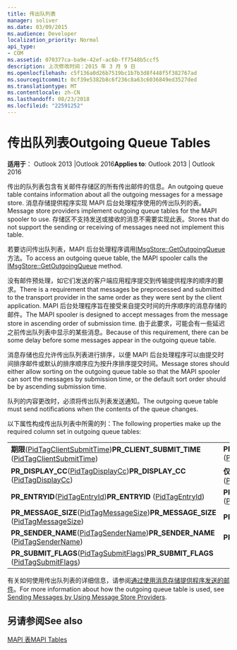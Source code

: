```yaml
---
title: 传出队列表
manager: soliver
ms.date: 03/09/2015
ms.audience: Developer
localization_priority: Normal
api_type:
- COM
ms.assetid: 070377ca-ba9e-42ef-ac6b-ff7548b5ccf5
description: 上次修改时间：2015 年 3 月 9 日
ms.openlocfilehash: c5f136a0d26b7519bc1b7b3d8f448f5f382767ad
ms.sourcegitcommit: 0cf39e5382b8c6f236c8a63c6036849ed3527ded
ms.translationtype: MT
ms.contentlocale: zh-CN
ms.lasthandoff: 08/23/2018
ms.locfileid: "22591252"
---
```

# <a name="outgoing-queue-tables"></a><span data-ttu-id="ed930-103">传出队列表</span><span class="sxs-lookup"><span data-stu-id="ed930-103">Outgoing Queue Tables</span></span>

  
  
<span data-ttu-id="ed930-104">**适用于**： Outlook 2013 |Outlook 2016</span><span class="sxs-lookup"><span data-stu-id="ed930-104">**Applies to**: Outlook 2013 | Outlook 2016</span></span> 
  
<span data-ttu-id="ed930-105">传出的队列表包含有关邮件存储区的所有传出邮件的信息。</span><span class="sxs-lookup"><span data-stu-id="ed930-105">An outgoing queue table contains information about all the outgoing messages for a message store.</span></span> <span data-ttu-id="ed930-106">消息存储提供程序实现 MAPI 后台处理程序使用的传出队列的表。</span><span class="sxs-lookup"><span data-stu-id="ed930-106">Message store providers implement outgoing queue tables for the MAPI spooler to use.</span></span> <span data-ttu-id="ed930-107">存储区不支持发送或接收的消息不需要实现此表。</span><span class="sxs-lookup"><span data-stu-id="ed930-107">Stores that do not support the sending or receiving of messages need not implement this table.</span></span> 
  
<span data-ttu-id="ed930-108">若要访问传出队列表，MAPI 后台处理程序调用[IMsgStore::GetOutgoingQueue](imsgstore-getoutgoingqueue.md)方法。</span><span class="sxs-lookup"><span data-stu-id="ed930-108">To access an outgoing queue table, the MAPI spooler calls the [IMsgStore::GetOutgoingQueue](imsgstore-getoutgoingqueue.md) method.</span></span> 
  
<span data-ttu-id="ed930-109">没有邮件预处理，如它们发送的客户端应用程序提交到传输提供程序的顺序的要求。</span><span class="sxs-lookup"><span data-stu-id="ed930-109">There is a requirement that messages be preprocessed and submitted to the transport provider in the same order as they were sent by the client application.</span></span> <span data-ttu-id="ed930-110">MAPI 后台处理程序旨在接受来自提交时间的升序顺序的消息存储的邮件。</span><span class="sxs-lookup"><span data-stu-id="ed930-110">The MAPI spooler is designed to accept messages from the message store in ascending order of submission time.</span></span> <span data-ttu-id="ed930-111">由于此要求，可能会有一些延迟之前传出队列表中显示的某些消息。</span><span class="sxs-lookup"><span data-stu-id="ed930-111">Because of this requirement, there can be some delay before some messages appear in the outgoing queue table.</span></span> 
  
<span data-ttu-id="ed930-112">消息存储也应允许传出队列表进行排序，以便 MAPI 后台处理程序可以由提交时间排序邮件或默认的排序顺序应为按升序排序提交时间。</span><span class="sxs-lookup"><span data-stu-id="ed930-112">Message stores should either allow sorting on the outgoing queue table so that the MAPI spooler can sort the messages by submission time, or the default sort order should be by ascending submission time.</span></span> 
  
<span data-ttu-id="ed930-113">队列的内容更改时，必须将传出队列表发送通知。</span><span class="sxs-lookup"><span data-stu-id="ed930-113">The outgoing queue table must send notifications when the contents of the queue changes.</span></span>
  
<span data-ttu-id="ed930-114">以下属性构成传出队列表中所需的列：</span><span class="sxs-lookup"><span data-stu-id="ed930-114">The following properties make up the required column set in outgoing queue tables:</span></span>
  
|||
|:-----|:-----|
|<span data-ttu-id="ed930-115">**期限**([PidTagClientSubmitTime](pidtagclientsubmittime-canonical-property.md))</span><span class="sxs-lookup"><span data-stu-id="ed930-115">**PR_CLIENT_SUBMIT_TIME** ([PidTagClientSubmitTime](pidtagclientsubmittime-canonical-property.md))</span></span>  <br/> |<span data-ttu-id="ed930-116">**PR_DISPLAY_BCC**([PidTagDisplayBcc](pidtagdisplaybcc-canonical-property.md))</span><span class="sxs-lookup"><span data-stu-id="ed930-116">**PR_DISPLAY_BCC** ([PidTagDisplayBcc](pidtagdisplaybcc-canonical-property.md))</span></span>  <br/> |
|<span data-ttu-id="ed930-117">**PR_DISPLAY_CC**([PidTagDisplayCc](pidtagdisplaycc-canonical-property.md))</span><span class="sxs-lookup"><span data-stu-id="ed930-117">**PR_DISPLAY_CC** ([PidTagDisplayCc](pidtagdisplaycc-canonical-property.md))</span></span>  <br/> |<span data-ttu-id="ed930-118">**仅包含显示名称**([PidTagDisplayTo](pidtagdisplayto-canonical-property.md))</span><span class="sxs-lookup"><span data-stu-id="ed930-118">**PR_DISPLAY_TO** ([PidTagDisplayTo](pidtagdisplayto-canonical-property.md))</span></span>  <br/> |
|<span data-ttu-id="ed930-119">**PR_ENTRYID**([PidTagEntryId](pidtagentryid-canonical-property.md))</span><span class="sxs-lookup"><span data-stu-id="ed930-119">**PR_ENTRYID** ([PidTagEntryId](pidtagentryid-canonical-property.md))</span></span>  <br/> |<span data-ttu-id="ed930-120">**PR_MESSAGE_FLAGS**([PidTagMessageFlags](pidtagmessageflags-canonical-property.md))</span><span class="sxs-lookup"><span data-stu-id="ed930-120">**PR_MESSAGE_FLAGS** ([PidTagMessageFlags](pidtagmessageflags-canonical-property.md))</span></span>  <br/> |
|<span data-ttu-id="ed930-121">**PR_MESSAGE_SIZE**([PidTagMessageSize](pidtagmessagesize-canonical-property.md))</span><span class="sxs-lookup"><span data-stu-id="ed930-121">**PR_MESSAGE_SIZE** ([PidTagMessageSize](pidtagmessagesize-canonical-property.md))</span></span>  <br/> |<span data-ttu-id="ed930-122">**PR_PRIORITY**([PidTagPriority](pidtagpriority-canonical-property.md))</span><span class="sxs-lookup"><span data-stu-id="ed930-122">**PR_PRIORITY** ([PidTagPriority](pidtagpriority-canonical-property.md))</span></span>  <br/> |
|<span data-ttu-id="ed930-123">**PR_SENDER_NAME**([PidTagSenderName](pidtagsendername-canonical-property.md))</span><span class="sxs-lookup"><span data-stu-id="ed930-123">**PR_SENDER_NAME** ([PidTagSenderName](pidtagsendername-canonical-property.md))</span></span>  <br/> |<span data-ttu-id="ed930-124">**PR_SUBJECT**([PidTagSubject](pidtagsubject-canonical-property.md))</span><span class="sxs-lookup"><span data-stu-id="ed930-124">**PR_SUBJECT** ([PidTagSubject](pidtagsubject-canonical-property.md))</span></span>  <br/> |
|<span data-ttu-id="ed930-125">**PR_SUBMIT_FLAGS**([PidTagSubmitFlags](pidtagsubmitflags-canonical-property.md))</span><span class="sxs-lookup"><span data-stu-id="ed930-125">**PR_SUBMIT_FLAGS** ([PidTagSubmitFlags](pidtagsubmitflags-canonical-property.md))</span></span>  <br/> | <br/> |
   
<span data-ttu-id="ed930-126">有关如何使用传出队列表的详细信息，请参阅[通过使用消息存储提供程序发送的邮件](sending-messages-by-using-message-store-providers.md)。</span><span class="sxs-lookup"><span data-stu-id="ed930-126">For more information about how the outgoing queue table is used, see [Sending Messages by Using Message Store Providers](sending-messages-by-using-message-store-providers.md).</span></span>
  
## <a name="see-also"></a><span data-ttu-id="ed930-127">另请参阅</span><span class="sxs-lookup"><span data-stu-id="ed930-127">See also</span></span>



[<span data-ttu-id="ed930-128">MAPI 表</span><span class="sxs-lookup"><span data-stu-id="ed930-128">MAPI Tables</span></span>](mapi-tables.md)

